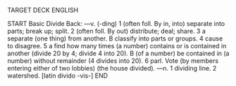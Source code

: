 TARGET DECK
ENGLISH

START
Basic
Divide
Back: —v. (-ding) 1 (often foll. By in, into) separate into parts; break up; split. 2 (often foll. By out) distribute; deal; share. 3 a separate (one thing) from another. B classify into parts or groups. 4 cause to disagree. 5 a find how many times (a number) contains or is contained in another (divide 20 by 4; divide 4 into 20). B (of a number) be contained in (a number) without remainder (4 divides into 20). 6 parl. Vote (by members entering either of two lobbies) (the house divided). —n. 1 dividing line. 2 watershed. [latin divido -vis-]
END
